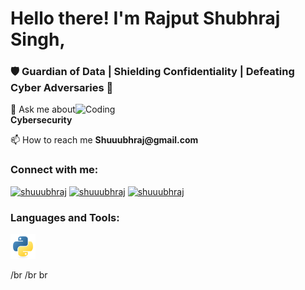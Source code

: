 <h1 align="left">Hello there! I'm Rajput Shubhraj Singh,</h1>
<h3 align="left">🛡️ Guardian of Data | Shielding Confidentiality | Defeating Cyber Adversaries 💂</h3>
<img align="right" alt="Coding" width="400" src="https://media.tenor.com/rePDfDWO3XoAAAAd/hacking.gif">
<p align="left">💬 Ask me about <strong>Cybersecurity</strong></p>
<p align="left">📫 How to reach me <strong>Shuuubhraj@gmail.com</strong></p>

<h3 align="left">Connect with me:</h3>
<p align="left">
  <a href="https://twitter.com/shuuubhraj" target="_blank"><img src="https://raw.githubusercontent.com/rahuldkjain/github-profile-readme-generator/master/src/images/icons/Social/twitter.svg" alt="shuuubhraj" height="30" width="40" /></a>
  <a href="https://linkedin.com/in/shuuubhraj" target="_blank"><img src="https://raw.githubusercontent.com/rahuldkjain/github-profile-readme-generator/master/src/images/icons/Social/linked-in-alt.svg" alt="shuuubhraj" height="30" width="40" /></a>
  <a href="https://instagram.com/shuuubhraj" target="_blank"><img src="https://raw.githubusercontent.com/rahuldkjain/github-profile-readme-generator/master/src/images/icons/Social/instagram.svg" alt="shuuubhraj" height="30" width="40" /></a>
</p>

<h3 align="left">Languages and Tools:</h3>
<p align="left">
  <a href="https://www.python.org" target="_blank" rel="noreferrer">
    <img src="https://raw.githubusercontent.com/devicons/devicon/master/icons/python/python-original.svg" alt="python" width="40" height="40"/>
  </a>
</p>
/br
/br
br
